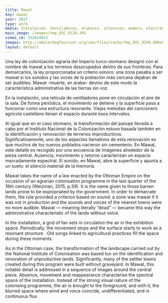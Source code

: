 ```yaml
---
title: Mawat
key: mawat
year: 2017
type: work
media: Instalación. Ventiladores, aluminio, altavoces, madera, electrónica e impresión digital. Medidas variables
main_image: /images/tmp_DSC_0120.JPG
vimeo_id: 332024823
images: http://abelardogfournier.org/cms/files/cache/tmp_DSC_0340.800x600_0.jpg,http://abelardogfournier.org/cms/files/cache/PB291134.800x600_0.jpg,http://abelardogfournier.org/cms/files/cache/tmp_DSC_0230.800x600_0.jpg,http://abelardogfournier.org/cms/files/cache/tmp_DSC_0080.800x600_0.jpg
layout: default
---
```



<div class="es">
        <p>Una ley de colonización agraria del Imperio turco-otomano designó con el nombre de mawat a los terrenos desocupados dentro de sus fronteras. Para demarcarlos, la ley proporcionaba un criterio sonoro: una zona pasaba a ser mawat si los sonidos y las voces de la población más cercana dejaban de ser audibles. Mawat –muerte, en árabe– devino de este modo la característica administrativa de las tierras sin voz.</p>
        <p>En la instalación, una retícula de ventiladores pone en circulación el aire de la sala. De forma periódica, el movimiento se detiene y la superficie pasa a funcionar como una estructura resonante. Viejas melodías del cancionero agrícola castellano llenan el espacio durante esos intervalos.</p>
        <p>Al igual que en el caso otomano, la transformación del paisaje llevada a cabo por el Instituto Nacional de la Colonización estuvo basada también en la identificación y renovación de terrenos improductivos. Significativamente, uno de los aspectos llamativos de esta renovación es que muchos de los nuevos poblados nacieron sin cementerio. En Mawat, este detalle es recogido por una secuencia de imágenes alrededor de la pieza central. Ausencia, movimiento y retorno caracterizan un espacio marcadamente espectral. El sonido, en Mawat, abre la superficie y apunta a un suelo: el silencio material de la memoria.</p>
</div>
    
<div class="en">
        <p>Mawat takes the name of a law enacted by the Ottoman Empire on the occasion of an agrarian colonisation programme in the last quarter of the 19th century (Weizman, 2015, p.39). It is the name given to those barren lands prone to be expropriated by the government. In order to demarcate them, the rule provided a criterion based on sound: a zone was mawat if it was not in production and the sounds and voices of the nearest towns were no more audible. Mawat — meaning literally “dead” — became this way the administrative characteristic of the lands without voice.</p>
        <p>In the installation, a grid of fan sets in circulation the air in the exhibition space. Periodically, the movement stops and the surface starts to work as a resonant structure . Old songs linked to agricultural practices fill the space during these moments.</p>
        <p>As in the Ottoman case, the transformation of the landscape carried out by the National Institute of Colonisation was based too on the identification and renovation of unproductive lands. Significantly, many of the settler towns created during this program were built without graveyard. In Mawat, this notable detail is addressed in a sequence of images around the central piece. Absence, movement and reappearance characterise the spectral space of the installation. Instead of the strong visual nature of the colonising programme, the air is brought to the foreground, and with it, the blurred space where wind and voice coincide, undifferentiated, and in continuous flux.</p> 
</div>

